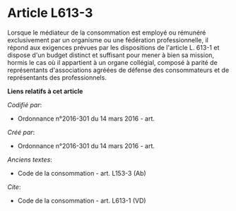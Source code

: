 # Article L613-3

Lorsque le médiateur de la consommation est employé ou rémunéré exclusivement par un organisme ou une fédération
professionnelle, il répond aux exigences prévues par les dispositions de l'article L. 613-1 et dispose d'un budget distinct
et suffisant pour mener à bien sa mission, hormis le cas où il appartient à un organe collégial, composé à parité de
représentants d'associations agréées de défense des consommateurs et de représentants des professionnels.

**Liens relatifs à cet article**

_Codifié par_:

  - Ordonnance n°2016-301 du 14 mars 2016 - art.

_Créé par_:

  - Ordonnance n°2016-301 du 14 mars 2016 - art.

_Anciens textes_:

  - Code de la consommation - art. L153-3 (Ab)

_Cite_:

  - Code de la consommation - art. L613-1 (VD)
